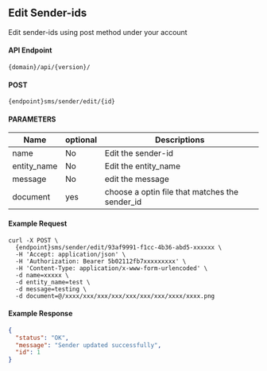 ## Edit Sender-ids

Edit sender-ids using post method under your account

#### API Endpoint

```
{domain}/api/{version}/
```

#### POST

```
{endpoint}sms/sender/edit/{id}
```

#### PARAMETERS

| Name        | optional | Descriptions                                   |
| ----------- | -------- | ---------------------------------------------- |
| name        | No       | Edit the sender-id                             |
| entity_name | No       | Edit the entity_name                           |
| message     | No       | edit the message                               |
| document    | yes      | choose a optin file that matches the sender_id |

#### Example Request

```
curl -X POST \
  {endpoint}sms/sender/edit/93af9991-f1cc-4b36-abd5-xxxxxx \
  -H 'Accept: application/json' \
  -H 'Authorization: Bearer 5b02112fb7xxxxxxxxx' \
  -H 'Content-Type: application/x-www-form-urlencoded' \
  -d name=xxxxx \
  -d entity_name=test \
  -d message=testing \
  -d document=@/xxxx/xxx/xxx/xxx/xxx/xxx/xxx/xxxx/xxxx.png
```

#### Example Response

```json
{
  "status": "OK",
  "message": "Sender updated successfully",
  "id": 1
}
```
